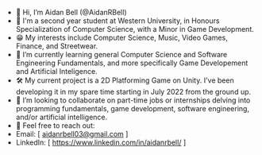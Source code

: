 - 👋 Hi, I’m Aidan Bell (@AidanRBell)
- 📕 I'm a second year student at Western University, in Honours Specialization of Computer Science, with a Minor in Game Development.
- 😁 My interests include Computer Science, Music, Video Games, Finance, and Streetwear.
- 🌱 I’m currently learning general Computer Science and Software Engineering Fundamentals, and more specifically Game Developement and Artificial Inteligence.
- 🛠 My current project is a 2D Platforming Game on Unity. I've been developing it in my spare time starting in July 2022 from the ground up.
- 👥 I’m looking to collaborate on part-time jobs or internships delving into programming fundamentals, game development, software engineering, and/or artificial intelligence. 
- 💬 Feel free to reach out:
-    Email: [ aidanrbell03@gmail.com ]
-    LinkedIn: [ https://www.linkedin.com/in/aidanrbell/ ]

<!---
AidanRBell/AidanRBell is a ✨ special ✨ repository because its `README.md` (this file) appears on your GitHub profile.
You can click the Preview link to take a look at your changes.
--->

